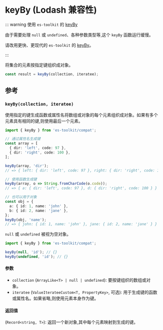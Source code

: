 # keyBy (Lodash 兼容性)

::: warning 使用 `es-toolkit` 的 [keyBy](../../array/keyBy.md)

由于需要处理 `null` 或 `undefined`、各种参数类型等,这个 `keyBy` 函数运行缓慢。

请改用更快、更现代的 `es-toolkit` 的 [keyBy](../../array/keyBy.md)。

:::

将集合的元素按指定键组织成对象。

```typescript
const result = keyBy(collection, iteratee);
```

## 参考

### `keyBy(collection, iteratee)`

使用指定的键生成函数或属性名将数组或对象的每个元素组织成对象。如果有多个元素具有相同的键,则使用最后一个元素。

```typescript
import { keyBy } from 'es-toolkit/compat';

// 通过属性名生成键
const array = [
  { dir: 'left', code: 97 },
  { dir: 'right', code: 100 },
];

keyBy(array, 'dir');
// => { left: { dir: 'left', code: 97 }, right: { dir: 'right', code: 100 } }

// 使用函数生成键
keyBy(array, o => String.fromCharCode(o.code));
// => { a: { dir: 'left', code: 97 }, d: { dir: 'right', code: 100 } }

// 也可以用于对象
const obj = {
  a: { id: 1, name: 'john' },
  b: { id: 2, name: 'jane' },
};
keyBy(obj, 'name');
// => { john: { id: 1, name: 'john' }, jane: { id: 2, name: 'jane' } }
```

`null` 或 `undefined` 被视为空对象。

```typescript
import { keyBy } from 'es-toolkit/compat';

keyBy(null, 'id'); // {}
keyBy(undefined, 'id'); // {}
```

#### 参数

- `collection` (`ArrayLike<T> | null | undefined`): 要按键组织的数组或对象。
- `iteratee` (`ValueIterateeCustom<T, PropertyKey>`, 可选): 用于生成键的函数或属性名。如果省略,则使用元素本身作为键。

#### 返回值

(`Record<string, T>`): 返回一个新对象,其中每个元素映射到生成的键。
